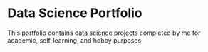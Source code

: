 # Data Science Portfolio

This portfolio contains data science projects completed by me for academic, self-learning, and hobby purposes.
